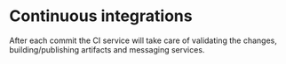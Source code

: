 # Continuous integrations

After each commit the CI service will take care of validating the changes, building/publishing artifacts and messaging services.

